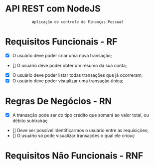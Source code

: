 # API REST com NodeJS

                Aplicação de controle de Finanças Pessoal

# Requisitos Funcionais - RF

- [x] O usuário deve poder criar uma nova transação;
- [] O usuário deve poder obter um resumo da sua conta;
- [x] O usuário deve poder listar todas transações que já ocorreram;
- [x] O usuário deve poder visualizar uma transação única;

# Regras De Negócios - RN

- [x] A transação pode ser do tipo crédito que somará ao valor total, ou débito subtrairáç
- [] Deve ser possível identificarmos o usuário entre as requisições;
- [] O usuário só pode visualizar transações o qual ele criouç

# Requisitos Não Funcionais - RNF
